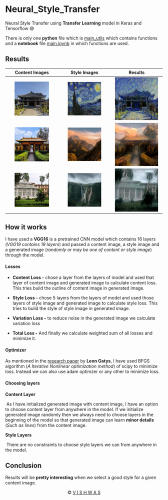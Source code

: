 # Neural_Style_Transfer

Neural Style Transfer using **Transfer Learning** model in Keras and Tensorflow :smile:

There is only one **python** file which is [main_utils](https://github.com/vstark21/Neural_Style_Transfer/blob/master/main_utils.py) which contains functions and a **notebook** file [main.ipynb](https://github.com/vstark21/Neural_Style_Transfer/blob/master/main.ipynb) in which functions are used.

## Results

|                  Content Images                   |                  Style Images                  |                     Results                      |
| :-----------------------------------------------: | :--------------------------------------------: | :----------------------------------------------: |
| <a href="images/contents/photo1.jpg"><img src="images/contents/photo1.jpg" width=70%></a> | <a href="images/styles/style1.jpg"><img src="images/styles/style1.jpg" width=70%></a> | <a href="images/results/result1.jpg"><img src="images/results/result1.jpg" width=90%></a> |
| <a href="images/contents/photo2.jpg"><img src="images/contents/photo2.jpg" width=70%></a>  | <a href="images/styles/style2.jpg"><img src="images/styles/style2.jpg" width=70%></a> | <a href="imagesresults/result2.jpg"><img src="images/results/result2.jpg" width=90%></a> |
| <a href="images/contents/photo3.jpg"><img src="images/contents/photo3.jpg" width=70%></a>  | <a href="images/styles/style3.jpg"><img src="images/styles/style3.jpg" width=70%></a> | <a href="images/results/result3.jpg"><img src="images/results/result3.jpg" width=90%></a> |



## How it works

I have used a **VGG16** is a pretrained CNN model which contains 16 layers (*VGG19 contains 19 layers*) and passed a content image, a style image and a generated image (*randomly or may be one of content or style image*) through the model.

#### Losses

* **Content Loss -** chose a layer from the layers of model and used that layer of content image and generated image to calculate content loss. This tries build the outline of content image in generated image.
* **Style Loss -** chose 5 layers from the layers of model and used those layers of style image and generated image to calculate style loss. This tries to build the style of style image in generated image.

* **Variation Loss -** to reduce noise in the generated image we calculate variation loss
* **Total Loss -** And finally we calculate weighted sum of all losses and minimize it.

#### Optimizer

As mentioned in the [research paper](https://arxiv.org/abs/1508.06576) by **Leon Gatys**, I have used BFGS algorithm (*A Iterative Nonlinear optimization method*) of scipy to minimize loss. Instead we can also use adam optimzer or any other to minimize loss.

####  Choosing layers

**Content Layer**

​	As I have initialized generated image with content image, I have an option to choose content layer from anywhere in the model. 	If we initialize generated image randomly then we always need to choose layers in the beginning of the model so that generated image can learn **minor details** (*Such as lines*) from the content image.

**Style Layers**

​	There are no constraints to choose style layers we can from anywhere in the model.

## Conclusion

Results will be **pretty interesting** when we select a good style for a given content image.

<div align="center">
    &copy <a href="https://github.com/vstark21">V I S H W A S</a>
</div>

